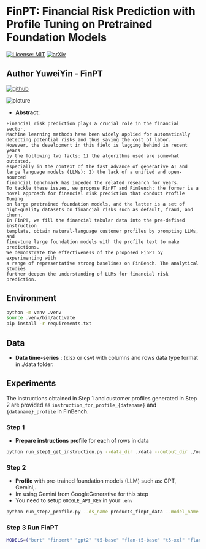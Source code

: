 # FinPT: Financial Risk Prediction with Profile Tuning on Pretrained Foundation Models

[![License: MIT](https://img.shields.io/badge/License-MIT-yellow.svg)](https://opensource.org/licenses/MIT)
[![arXiv](https://img.shields.io/badge/arXiv-2308.00065-b31b1b.svg)](https://arxiv.org/abs/2308.00065)
## Author **YuweiYin - FinPT**
[![github](https://encrypted-tbn0.gstatic.com/images?q=tbn:ANd9GcRcAYGe2T6dS37PYqaZuF3cPR7ajxntKY4Otw&s)](https://github.com/YuweiYin/FinPT/tree/master)

![picture](https://yuweiyin.com/files/img/2023-07-22-FinPT.png)

* **Abstract**:

```text
Financial risk prediction plays a crucial role in the financial sector. 
Machine learning methods have been widely applied for automatically 
detecting potential risks and thus saving the cost of labor.
However, the development in this field is lagging behind in recent years 
by the following two facts: 1) the algorithms used are somewhat outdated, 
especially in the context of the fast advance of generative AI and 
large language models (LLMs); 2) the lack of a unified and open-sourced 
financial benchmark has impeded the related research for years.
To tackle these issues, we propose FinPT and FinBench: the former is a 
novel approach for financial risk prediction that conduct Profile Tuning 
on large pretrained foundation models, and the latter is a set of 
high-quality datasets on financial risks such as default, fraud, and churn.
In FinPT, we fill the financial tabular data into the pre-defined instruction 
template, obtain natural-language customer profiles by prompting LLMs, and 
fine-tune large foundation models with the profile text to make predictions.
We demonstrate the effectiveness of the proposed FinPT by experimenting with 
a range of representative strong baselines on FinBench. The analytical studies 
further deepen the understanding of LLMs for financial risk prediction.
```

## Environment

```bash
python -m venv .venv
source .venv/bin/activate
pip install -r requirements.txt
```

## Data

- **Data time-series** : (xlsx or csv) with columns and rows data type format in ./data folder.

## Experiments

The instructions obtained in Step 1 and customer profiles generated in Step 2
are provided as `instruction_for_profile_{dataname}` and `{dataname}_profile` in FinBench.

### Step 1
- **Prepare instructions profile** for each of rows in data
```bash
python run_step1_get_instruction.py --data_dir ./data --output_dir ./output --dataset_names products_finpt_data
```
### Step 2
- **Profile** with pre-trained foundation models (LLM) such as: GPT, Gemini,..
- Im using Gemini from GoogleGenerative for this step
- You need to setup `GOOGLE_API_KEY` in your `.env`
```bash
python run_step2_profile.py --ds_name products_finpt_data --model_name gemini-1.5-flash --train_ratio 0.7 --val_ratio 0.15
```
### Step 3 Run FinPT

```bash
MODELS=("bert" "finbert" "gpt2" "t5-base" "flan-t5-base" "t5-xxl" "flan-t5-xxl" "llama-7b" "llama-13b")
```

